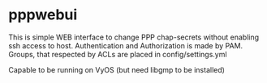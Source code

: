 # pppwebui

This is simple WEB interface to change PPP chap-secrets without enabling ssh access to host.
Authentication and Authorization is made by PAM. Groups, that respected by ACLs are placed in config/settings.yml

Capable to be running on VyOS (but need libgmp to be installed)
